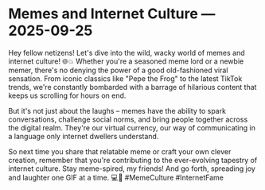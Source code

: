 # Memes and Internet Culture — 2025-09-25

Hey fellow netizens! Let's dive into the wild, wacky world of memes and internet culture! 🌐💥 Whether you're a seasoned meme lord or a newbie memer, there's no denying the power of a good old-fashioned viral sensation. From iconic classics like "Pepe the Frog" to the latest TikTok trends, we're constantly bombarded with a barrage of hilarious content that keeps us scrolling for hours on end.

But it's not just about the laughs – memes have the ability to spark conversations, challenge social norms, and bring people together across the digital realm. They're our virtual currency, our way of communicating in a language only internet dwellers understand.

So next time you share that relatable meme or craft your own clever creation, remember that you're contributing to the ever-evolving tapestry of internet culture. Stay meme-spired, my friends! And go forth, spreading joy and laughter one GIF at a time. 💻🤪 #MemeCulture #InternetFame